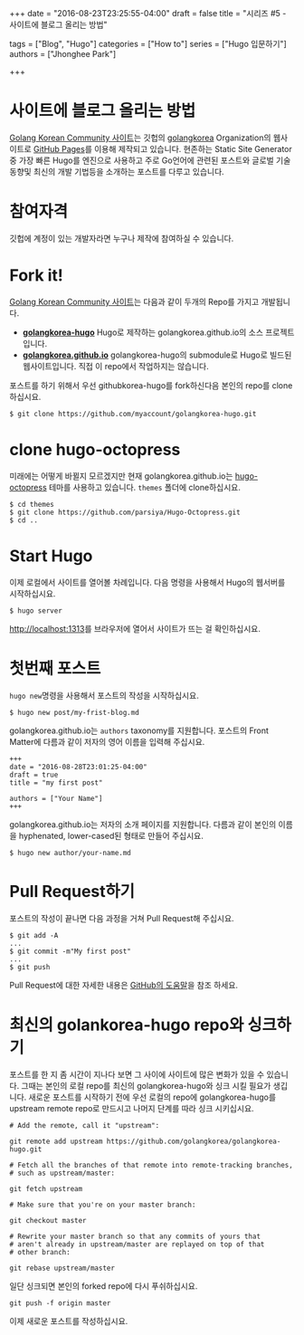 +++
date = "2016-08-23T23:25:55-04:00"
draft = false
title = "시리즈 #5 - 사이트에 블로그 올리는 방법"

tags = ["Blog", "Hugo"]
categories = ["How to"]
series = ["Hugo 입문하기"]
authors = ["Jhonghee Park"]

+++

# 사이트에 블로그 올리는 방법

[Golang Korean Community 사이트](https://golangkorea.github.io)는 깃헙의 [golangkorea](https://github.com/golangkorea) Organization의 웹사이트로 [GitHub Pages](https://pages.github.com/)를 이용해 제작되고 있습니다. 현존하는 Static Site Generator중 가장 빠른 Hugo를 엔진으로 사용하고 주로 Go언어에 관련된 포스트와 글로벌 기술 동향및 최신의 개발 기법등을 소개하는 포스트를 다루고 있습니다.

# 참여자격

깃헙에 계정이 있는 개발자라면 누구나 제작에 참여하실 수 있습니다.

# Fork it!
[Golang Korean Community 사이트](https://golangkorea.github.io)는 다음과 같이 두개의 Repo를 가지고 개발됩니다.

* **[golangkorea-hugo](https://github.com/golangkorea/golangkorea-hugo)** Hugo로 제작하는 golangkorea.github.io의 소스 프로젝트입니다.
* **[golangkorea.github.io](https://github.com/golangkorea/golangkorea.github.io)** golangkorea-hugo의 submodule로 Hugo로 빌드된 웹사이트입니다. 직접 이 repo에서 작업하지는 않습니다.

포스트를 하기 위해서 우선 githubkorea-hugo를 fork하신다음 본인의 repo를 clone하십시요.

```
$ git clone https://github.com/myaccount/golangkorea-hugo.git
```

# clone hugo-octopress
미래에는 어떻게 바뀔지 모르겠지만 현재 golangkorea.github.io는 [hugo-octopress](https://github.com/parsiya/Hugo-Octopress) 테마를 사용하고 있습니다. `themes` 폴더에 clone하십시요.

```
$ cd themes
$ git clone https://github.com/parsiya/Hugo-Octopress.git
$ cd ..
```

# Start Hugo
이제 로컬에서 사이트를 열어볼 차례입니다. 다음 명령을 사용해서 Hugo의 웹서버를 시작하십시요.
```
$ hugo server
```
[http://localhost:1313](http://localhost:1313)를 브라우저에 열어서 사이트가 뜨는 걸 확인하십시요.

# 첫번째 포스트
`hugo new`명령을 사용해서 포스트의 작성을 시작하십시요.

```
$ hugo new post/my-frist-blog.md
```
golangkorea.github.io는 `authors` taxonomy를 지원합니다. 포스트의 Front Matter에 다름과 같이 저자의 영어 이름을 입력해 주십시요.

```
+++
date = "2016-08-28T23:01:25-04:00"
draft = true
title = "my first post"

authors = ["Your Name"]
+++
```
golangkorea.github.io는 저자의 소개 페이지를 지원합니다. 다름과 같이 본인의 이름을 hyphenated, lower-cased된 형태로 만들어 주십시요.

```
$ hugo new author/your-name.md
```

# Pull Request하기
포스트의 작성이 끝나면 다음 과정을 거쳐 Pull Request해 주십시요.

```
$ git add -A
...
$ git commit -m"My first post"
...
$ git push
```
Pull Request에 대한 자세한 내용은 [GitHub의 도움말](https://help.github.com/articles/about-pull-requests/)을 참조 하세요.

# 최신의 golankorea-hugo repo와 싱크하기

포스트를 한 지 좀 시간이 지나다 보면 그 사이에 사이트에 많은 변화가 있을 수 있습니다. 그때는 본인의 로컬 repo를 최신의 golangkorea-hugo와 싱크 시킬 필요가 생깁니다. 새로운 포스트를 시작하기 전에 우선 로컬의 repo에 golangkorea-hugo를 upstream remote repo로 만드시고 나머지 단계를 따라 싱크 시키십시요.

```
# Add the remote, call it "upstream":

git remote add upstream https://github.com/golangkorea/golangkorea-hugo.git

# Fetch all the branches of that remote into remote-tracking branches,
# such as upstream/master:

git fetch upstream

# Make sure that you're on your master branch:

git checkout master

# Rewrite your master branch so that any commits of yours that
# aren't already in upstream/master are replayed on top of that
# other branch:

git rebase upstream/master
```

일단 싱크되면 본인의 forked repo에 다시 푸쉬하십시요.
```
git push -f origin master
```

이제 새로운 포스트를 작성하십시요.

<br/>
<br/>
